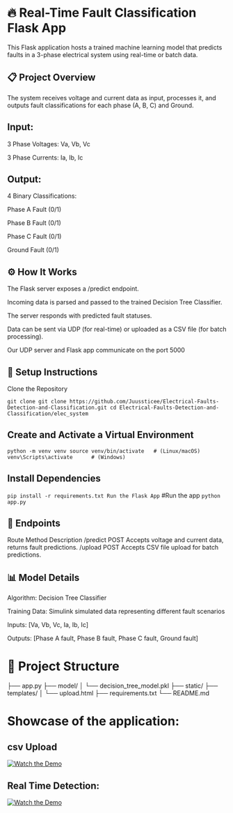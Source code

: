 # 🔥 Real-Time Fault Classification Flask App
This Flask application hosts a trained machine learning model that predicts faults in a 3-phase electrical system using real-time or batch data.

## 📋 Project Overview
The system receives voltage and current data as input, processes it, and outputs fault classifications for each phase (A, B, C) and Ground.

## Input:

3 Phase Voltages: Va, Vb, Vc

3 Phase Currents: Ia, Ib, Ic

## Output:

4 Binary Classifications:

Phase A Fault (0/1)

Phase B Fault (0/1)

Phase C Fault (0/1)

Ground Fault (0/1)

## ⚙️ How It Works
The Flask server exposes a /predict endpoint.

Incoming data is parsed and passed to the trained Decision Tree Classifier.

The server responds with predicted fault statuses.

Data can be sent via UDP (for real-time) or uploaded as a CSV file (for batch processing).

Our UDP server and Flask app communicate on the port 5000

## 🚀 Setup Instructions
Clone the Repository

`git clone git clone https://github.com/Juussticee/Electrical-Faults-Detection-and-Classification.git
cd Electrical-Faults-Detection-and-Classification/elec_system`

## Create and Activate a Virtual Environment

`python -m venv venv
source venv/bin/activate   # (Linux/macOS)
venv\Scripts\activate      # (Windows)`

## Install Dependencies

`pip install -r requirements.txt
Run the Flask App`
#Run the app
`python app.py`
## 📡 Endpoints

Route	Method	Description
/predict	POST	Accepts voltage and current data, returns fault predictions.
/upload	POST	Accepts CSV file upload for batch predictions.
## 📊 Model Details
Algorithm: Decision Tree Classifier

Training Data: Simulink simulated data representing different fault scenarios

Inputs: [Va, Vb, Vc, Ia, Ib, Ic]

Outputs: [Phase A fault, Phase B fault, Phase C fault, Ground fault]

# 📁 Project Structure
├── app.py
├── model/
│   └── decision_tree_model.pkl
├── static/
├── templates/
│   └── upload.html
├── requirements.txt
└── README.md

# Showcase of the application:
## csv Upload
[![Watch the Demo](https://img.youtube.com/vi/7N1Ab793O-0/0.jpg)](https://youtu.be/7N1Ab793O-0)

## Real Time Detection:
[![Watch the Demo]([https://img.youtube.com/vi/YOUR_VIDEO_ID/0.jpg)](https://www.youtube.com/watch?v=YOUR_VIDEO_ID](https://youtu.be/C7GXpJWZbZw))
